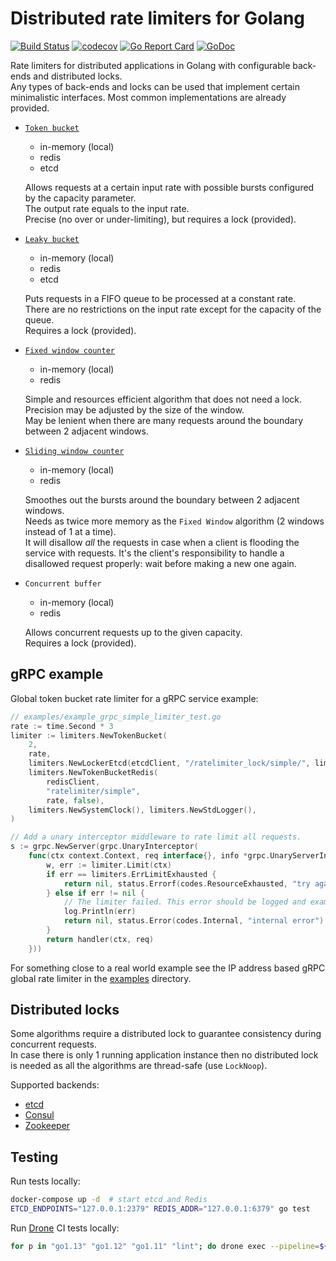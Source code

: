# Distributed rate limiters for Golang 
[![Build Status](https://cloud.drone.io/api/badges/mennanov/limiters/status.svg)](https://cloud.drone.io/mennanov/limiters)
[![codecov](https://codecov.io/gh/mennanov/limiters/branch/master/graph/badge.svg)](https://codecov.io/gh/mennanov/limiters)
[![Go Report Card](https://goreportcard.com/badge/github.com/mennanov/limiters)](https://goreportcard.com/report/github.com/mennanov/limiters)
[![GoDoc](https://godoc.org/github.com/mennanov/limiters?status.svg)](https://godoc.org/github.com/mennanov/limiters)

Rate limiters for distributed applications in Golang with configurable back-ends and distributed locks.  
Any types of back-ends and locks can be used that implement certain minimalistic interfaces. 
Most common implementations are already provided.  

- [`Token bucket`](https://en.wikipedia.org/wiki/Token_bucket)
    - in-memory (local)
    - redis
    - etcd

    Allows requests at a certain input rate with possible bursts configured by the capacity parameter.  
    The output rate equals to the input rate.  
    Precise (no over or under-limiting), but requires a lock (provided).

- [`Leaky bucket`](https://en.wikipedia.org/wiki/Leaky_bucket#As_a_queue)
    - in-memory (local)
    - redis
    - etcd

    Puts requests in a FIFO queue to be processed at a constant rate.  
    There are no restrictions on the input rate except for the capacity of the queue.  
    Requires a lock (provided).

- [`Fixed window counter`](https://konghq.com/blog/how-to-design-a-scalable-rate-limiting-algorithm/)
    - in-memory (local)
    - redis

    Simple and resources efficient algorithm that does not need a lock.  
    Precision may be adjusted by the size of the window.  
    May be lenient when there are many requests around the boundary between 2 adjacent windows.

- [`Sliding window counter`](https://konghq.com/blog/how-to-design-a-scalable-rate-limiting-algorithm/)
    - in-memory (local)
    - redis

    Smoothes out the bursts around the boundary between 2 adjacent windows.  
    Needs as twice more memory as the `Fixed Window` algorithm (2 windows instead of 1 at a time).  
    It will disallow _all_ the requests in case when a client is flooding the service with requests.
    It's the client's responsibility to handle a disallowed request properly: wait before making a new one again.

- `Concurrent buffer`
    - in-memory (local)
    - redis
    
    Allows concurrent requests up to the given capacity.  
    Requires a lock (provided).

## gRPC example

Global token bucket rate limiter for a gRPC service example:
```go
// examples/example_grpc_simple_limiter_test.go
rate := time.Second * 3
limiter := limiters.NewTokenBucket(
    2,
    rate,
    limiters.NewLockerEtcd(etcdClient, "/ratelimiter_lock/simple/", limiters.NewStdLogger()),
    limiters.NewTokenBucketRedis(
        redisClient,
        "ratelimiter/simple",
        rate, false),
    limiters.NewSystemClock(), limiters.NewStdLogger(),
)

// Add a unary interceptor middleware to rate limit all requests.
s := grpc.NewServer(grpc.UnaryInterceptor(
    func(ctx context.Context, req interface{}, info *grpc.UnaryServerInfo, handler grpc.UnaryHandler) (resp interface{}, err error) {
        w, err := limiter.Limit(ctx)
        if err == limiters.ErrLimitExhausted {
            return nil, status.Errorf(codes.ResourceExhausted, "try again later in %s", w)
        } else if err != nil {
            // The limiter failed. This error should be logged and examined.
            log.Println(err)
            return nil, status.Error(codes.Internal, "internal error")
        }
        return handler(ctx, req)
    }))
```

For something close to a real world example see the IP address based gRPC global rate limiter in the 
[examples](examples/example_grpc_ip_limiter_test.go) directory.

## Distributed locks

Some algorithms require a distributed lock to guarantee consistency during concurrent requests.  
In case there is only 1 running application instance then no distributed lock is needed 
as all the algorithms are thread-safe (use `LockNoop`).

Supported backends:
- [etcd](https://etcd.io/)
- [Consul](https://www.consul.io/)
- [Zookeeper](https://zookeeper.apache.org/)

## Testing

Run tests locally:
```bash
docker-compose up -d  # start etcd and Redis
ETCD_ENDPOINTS="127.0.0.1:2379" REDIS_ADDR="127.0.0.1:6379" go test
```

Run [Drone](https://drone.io) CI tests locally:
```bash
for p in "go1.13" "go1.12" "go1.11" "lint"; do drone exec --pipeline=${p}; done
```
